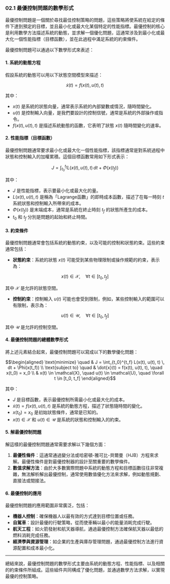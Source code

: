 ### 02.1 最優控制問題的數學形式

最優控制問題是一個關於尋找最佳控制策略的問題，這些策略將使系統在給定的條件下達到預定的目標，並且最小化或最大化某個特定的性能指標。最優控制的核心是利用數學方法描述系統的動態，並求解一個優化問題，這通常涉及到最小化或最大化一個性能指標（目標函數），並在此過程中滿足系統的約束條件。

最優控制問題可以通過以下數學形式來表述：

#### 1. 系統的動態方程

假設系統的動態可以用以下狀態空間模型來描述：


```math
\dot{x}(t) = f(x(t), u(t), t)
```


其中：
-  $`x(t)`$  是系統的狀態向量，通常表示系統的內部變數或情況，隨時間變化。
-  $`u(t)`$  是控制輸入向量，是我們要設計的控制信號，通常是系統的外部操作或指令。
-  $`f(x(t), u(t), t)`$  是描述系統動態的函數，它表明了狀態  $`x(t)`$  隨時間變化的速率。

#### 2. 性能指標（目標函數）

最優控制問題通常要求最小化或最大化一個性能指標，該指標通常是對系統過程中狀態和控制輸入的加權累積。這個目標函數常用如下形式表示：


```math
J = \int_{t_0}^{t_f} L(x(t), u(t), t) \, dt + \Phi(x(t_f))
```


其中：
-  $`J`$  是性能指標，表示要最小化或最大化的量。
-  $`L(x(t), u(t), t)`$  是稱為「Lagrange函數」的即時成本函數，描述了在每一時刻  $`t`$  系統狀態和控制輸入所帶來的成本。
-  $`\Phi(x(t_f))`$  是末端成本，通常是系統在終止時刻  $`t_f`$  的狀態所產生的成本。
-  $`t_0`$  和  $`t_f`$  分別是問題的起始和終止時間。

#### 3. 約束條件

最優控制問題通常會包括系統的動態約束，以及可能的控制和狀態約束。這些約束通常包括：

- **狀態約束**：系統的狀態  $`x(t)`$  可能受到某些物理限制或操作規範的約束，表示為：


```math
x(t) \in \mathcal{X}, \quad \forall t \in [t_0, t_f]
```


其中  $`\mathcal{X}`$  是允許的狀態空間。

- **控制約束**：控制輸入  $`u(t)`$  可能也會受到限制，例如，某些控制輸入的範圍可以有限制，表示為：


```math
u(t) \in \mathcal{U}, \quad \forall t \in [t_0, t_f]
```


其中  $`\mathcal{U}`$  是允許的控制空間。

#### 4. 最優控制問題的總體數學形式

將上述元素結合起來，最優控制問題可以寫成以下的數學優化問題：


```math
\begin{aligned}
\text{minimize} \quad & J = \int_{t_0}^{t_f} L(x(t), u(t), t) \, dt + \Phi(x(t_f)) \\
\text{subject to} \quad & \dot{x}(t) = f(x(t), u(t), t), \quad x(t_0) = x_0 \\
& x(t) \in \mathcal{X}, \quad u(t) \in \mathcal{U}, \quad \forall t \in [t_0, t_f]
\end{aligned}
```


其中：
-  $`J`$  是目標函數，表示最優控制所需最小化或最大化的成本。
-  $`\dot{x}(t) = f(x(t), u(t), t)`$  是系統的動態方程，描述了狀態隨時間的變化。
-  $`x(t_0) = x_0`$  是初始狀態條件，通常是已知的。
-  $`x(t) \in \mathcal{X}`$  和  $`u(t) \in \mathcal{U}`$  是系統的狀態和控制輸入的約束。

#### 5. 解最優控制問題

解這樣的最優控制問題通常需要求解以下幾個方面：
1. **最優性條件**：這通常通過變分法或哈密頓-雅可比-貝爾曼（HJB）方程來求解。最優性條件是對最優控制器的設計至關重要的數學條件。
2. **數值求解方法**：由於大多數實際問題中系統的動態方程和目標函數往往非常複雜，無法解析解出最優控制，通常使用數值優化方法來求解，例如動態規劃、直接法或間接法。

#### 6. 最優控制的應用

最優控制問題的應用範圍非常廣泛，包括：
- **機器人控制**：確保機器人以最有效的方式達到目標位置或任務。
- **自駕車**：設計最優的行駛策略，從而使車輛以最小的能量消耗完成行駛。
- **航天工程**：如火箭發射和航天器導航，通過最優控制方法確保航天器以最低的燃料消耗完成任務。
- **經濟學與資源管理**：如企業的生產與庫存管理問題，通過最優控制方法進行資源配置和成本最小化。

---

總結來說，最優控制問題的數學形式主要由系統的動態方程、性能指標、以及相關的約束條件所組成。這些組件共同構成了優化問題，並通過數學方法求解，以實現最優的控制策略。